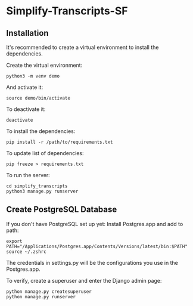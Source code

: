# Simplify-Transcripts-SF

## Installation
It's recommended to create a virtual environment to install the dependencies.

Create the virtual environment:
```
python3 -m venv demo
```

And activate it:
```
source demo/bin/activate
```

To deactivate it:
```
deactivate
```

To install the dependencies:
```
pip install -r /path/to/requirements.txt
```

To update list of dependencies:
```
pip freeze > requirements.txt
```

To run the server:
```
cd simplify_transcripts
python3 manage.py runserver
```

## Create PostgreSQL Database
If you don't have PostgreSQL set up yet:
Install Postgres.app and add to path:
```
export PATH="/Applications/Postgres.app/Contents/Versions/latest/bin:$PATH"
source ~/.zshrc
```

The credentials in settings.py will be the configurations you use in the Postgres.app.

To verify, create a superuser and enter the Django admin page:
```
python manage.py createsuperuser
python manage.py runserver
```